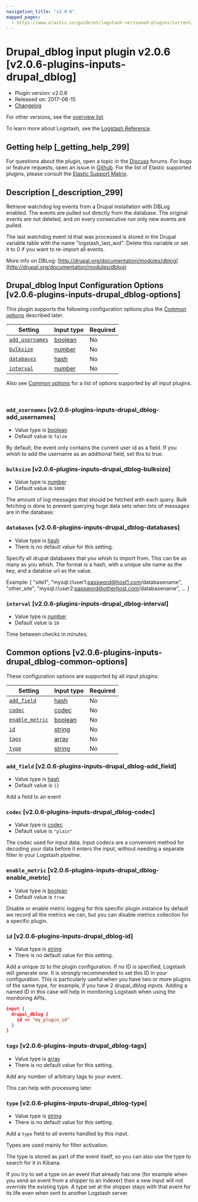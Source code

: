 ```yaml
---
navigation_title: "v2.0.6"
mapped_pages:
  - https://www.elastic.co/guide/en/logstash-versioned-plugins/current/v2.0.6-plugins-inputs-drupal_dblog.html
---
```


# Drupal_dblog input plugin v2.0.6 [v2.0.6-plugins-inputs-drupal_dblog]


* Plugin version: v2.0.6
* Released on: 2017-08-15
* [Changelog](https://github.com/logstash-plugins/logstash-input-drupal_dblog/blob/v2.0.6/CHANGELOG.md)

For other versions, see the [overview list](input-drupal_dblog-index.md).

To learn more about Logstash, see the [Logstash Reference](logstash://reference/index.md).

## Getting help [_getting_help_299]

For questions about the plugin, open a topic in the [Discuss](http://discuss.elastic.co) forums. For bugs or feature requests, open an issue in [Github](https://github.com/logstash-plugins/logstash-input-drupal_dblog). For the list of Elastic supported plugins, please consult the [Elastic Support Matrix](https://www.elastic.co/support/matrix#matrix_logstash_plugins).


## Description [_description_299]

Retrieve watchdog log events from a Drupal installation with DBLog enabled. The events are pulled out directly from the database. The original events are not deleted, and on every consecutive run only new events are pulled.

The last watchdog event id that was processed is stored in the Drupal variable table with the name "logstash_last_wid". Delete this variable or set it to 0 if you want to re-import all events.

More info on DBLog: [http://drupal.org/documentation/modules/dblog](http://drupal.org/documentation/modules/dblog)


## Drupal_dblog Input Configuration Options [v2.0.6-plugins-inputs-drupal_dblog-options]

This plugin supports the following configuration options plus the [Common options](v2-0-6-plugins-inputs-drupal_dblog.md#v2.0.6-plugins-inputs-drupal_dblog-common-options) described later.

| Setting | Input type | Required |
| --- | --- | --- |
| [`add_usernames`](v2-0-6-plugins-inputs-drupal_dblog.md#v2.0.6-plugins-inputs-drupal_dblog-add_usernames) | [boolean](logstash://reference/configuration-file-structure.md#boolean) | No |
| [`bulksize`](v2-0-6-plugins-inputs-drupal_dblog.md#v2.0.6-plugins-inputs-drupal_dblog-bulksize) | [number](logstash://reference/configuration-file-structure.md#number) | No |
| [`databases`](v2-0-6-plugins-inputs-drupal_dblog.md#v2.0.6-plugins-inputs-drupal_dblog-databases) | [hash](logstash://reference/configuration-file-structure.md#hash) | No |
| [`interval`](v2-0-6-plugins-inputs-drupal_dblog.md#v2.0.6-plugins-inputs-drupal_dblog-interval) | [number](logstash://reference/configuration-file-structure.md#number) | No |

Also see [Common options](v2-0-6-plugins-inputs-drupal_dblog.md#v2.0.6-plugins-inputs-drupal_dblog-common-options) for a list of options supported by all input plugins.

 

### `add_usernames` [v2.0.6-plugins-inputs-drupal_dblog-add_usernames]

* Value type is [boolean](logstash://reference/configuration-file-structure.md#boolean)
* Default value is `false`

By default, the event only contains the current user id as a field. If you whish to add the username as an additional field, set this to true.


### `bulksize` [v2.0.6-plugins-inputs-drupal_dblog-bulksize]

* Value type is [number](logstash://reference/configuration-file-structure.md#number)
* Default value is `5000`

The amount of log messages that should be fetched with each query. Bulk fetching is done to prevent querying huge data sets when lots of messages are in the database.


### `databases` [v2.0.6-plugins-inputs-drupal_dblog-databases]

* Value type is [hash](logstash://reference/configuration-file-structure.md#hash)
* There is no default value for this setting.

Specify all drupal databases that you whish to import from. This can be as many as you whish. The format is a hash, with a unique site name as the key, and a databse url as the value.

Example: [ "site1", "mysql://user1:password@host1.com/databasename", "other_site", "mysql://user2:password@otherhost.com/databasename", …​ ]


### `interval` [v2.0.6-plugins-inputs-drupal_dblog-interval]

* Value type is [number](logstash://reference/configuration-file-structure.md#number)
* Default value is `10`

Time between checks in minutes.



## Common options [v2.0.6-plugins-inputs-drupal_dblog-common-options]

These configuration options are supported by all input plugins:

| Setting | Input type | Required |
| --- | --- | --- |
| [`add_field`](v2-0-6-plugins-inputs-drupal_dblog.md#v2.0.6-plugins-inputs-drupal_dblog-add_field) | [hash](logstash://reference/configuration-file-structure.md#hash) | No |
| [`codec`](v2-0-6-plugins-inputs-drupal_dblog.md#v2.0.6-plugins-inputs-drupal_dblog-codec) | [codec](logstash://reference/configuration-file-structure.md#codec) | No |
| [`enable_metric`](v2-0-6-plugins-inputs-drupal_dblog.md#v2.0.6-plugins-inputs-drupal_dblog-enable_metric) | [boolean](logstash://reference/configuration-file-structure.md#boolean) | No |
| [`id`](v2-0-6-plugins-inputs-drupal_dblog.md#v2.0.6-plugins-inputs-drupal_dblog-id) | [string](logstash://reference/configuration-file-structure.md#string) | No |
| [`tags`](v2-0-6-plugins-inputs-drupal_dblog.md#v2.0.6-plugins-inputs-drupal_dblog-tags) | [array](logstash://reference/configuration-file-structure.md#array) | No |
| [`type`](v2-0-6-plugins-inputs-drupal_dblog.md#v2.0.6-plugins-inputs-drupal_dblog-type) | [string](logstash://reference/configuration-file-structure.md#string) | No |

### `add_field` [v2.0.6-plugins-inputs-drupal_dblog-add_field]

* Value type is [hash](logstash://reference/configuration-file-structure.md#hash)
* Default value is `{}`

Add a field to an event


### `codec` [v2.0.6-plugins-inputs-drupal_dblog-codec]

* Value type is [codec](logstash://reference/configuration-file-structure.md#codec)
* Default value is `"plain"`

The codec used for input data. Input codecs are a convenient method for decoding your data before it enters the input, without needing a separate filter in your Logstash pipeline.


### `enable_metric` [v2.0.6-plugins-inputs-drupal_dblog-enable_metric]

* Value type is [boolean](logstash://reference/configuration-file-structure.md#boolean)
* Default value is `true`

Disable or enable metric logging for this specific plugin instance by default we record all the metrics we can, but you can disable metrics collection for a specific plugin.


### `id` [v2.0.6-plugins-inputs-drupal_dblog-id]

* Value type is [string](logstash://reference/configuration-file-structure.md#string)
* There is no default value for this setting.

Add a unique `ID` to the plugin configuration. If no ID is specified, Logstash will generate one. It is strongly recommended to set this ID in your configuration. This is particularly useful when you have two or more plugins of the same type, for example, if you have 2 drupal_dblog inputs. Adding a named ID in this case will help in monitoring Logstash when using the monitoring APIs.

```json
input {
  drupal_dblog {
    id => "my_plugin_id"
  }
}
```


### `tags` [v2.0.6-plugins-inputs-drupal_dblog-tags]

* Value type is [array](logstash://reference/configuration-file-structure.md#array)
* There is no default value for this setting.

Add any number of arbitrary tags to your event.

This can help with processing later.


### `type` [v2.0.6-plugins-inputs-drupal_dblog-type]

* Value type is [string](logstash://reference/configuration-file-structure.md#string)
* There is no default value for this setting.

Add a `type` field to all events handled by this input.

Types are used mainly for filter activation.

The type is stored as part of the event itself, so you can also use the type to search for it in Kibana.

If you try to set a type on an event that already has one (for example when you send an event from a shipper to an indexer) then a new input will not override the existing type. A type set at the shipper stays with that event for its life even when sent to another Logstash server.



